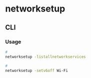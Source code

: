 # networksetup

## CLI

### Usage

```sh
#
networksetup -listallnetworkservices

#
networksetup -setv6off Wi-Fi
```
